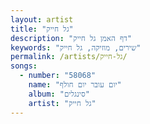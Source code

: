 ```yaml
---
layout: artist
title: "גל חייק"
description: "דף האמן גל חייק"
keywords: "שירים, מוזיקה, גל חייק"
permalink: /artists/גל-חייק/
songs:
  - number: "58068"
    name: "יום עובר יום חולף"
    album: "סינגלים"
    artist: "גל חייק"
---
```

